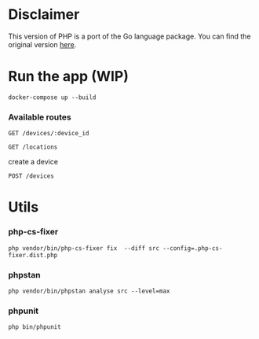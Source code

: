# Disclaimer

This version of PHP is a port of the Go language package. You can find the original version [here](https://github.com/StereoFlo/go-inventory-app).

# Run the app (WIP)

```shell
docker-compose up --build
```


### Available routes
`GET /devices/:device_id`

`GET /locations`

create a device

`POST /devices`

# Utils

### php-cs-fixer
```shell
php vendor/bin/php-cs-fixer fix  --diff src --config=.php-cs-fixer.dist.php
```
### phpstan
```shell
php vendor/bin/phpstan analyse src --level=max
```
### phpunit
```shell
php bin/phpunit
```
